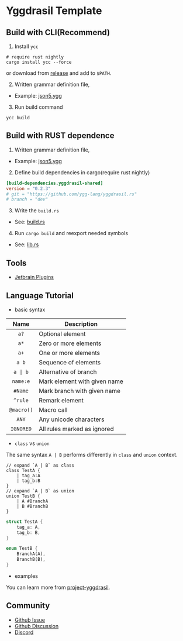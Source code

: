 Yggdrasil Template
==================

## Build with CLI(Recommend)

1. Install `ycc`

```shell
# require rust nightly
cargo install ycc --force
```

or download from [release](https://github.com/ygg-lang/yggdrasil.rs/releases) and add to `$PATH`.

2. Written grammar definition file,
- Example: [json5.ygg](projects/calculator/grammars/calculator.ygg)

3. Run build command

```
ycc build
```


## Build with RUST dependence 

1. Written grammar definition file, 
  - Example: [json5.ygg](projects/calculator/grammars/calculator.ygg)

2. Define build dependencies in cargo(require rust nightly)

```toml
[build-dependencies.yggdrasil-shared]
version = "0.2.3"
# git = "https://github.com/ygg-lang/yggdrasil.rs"
# branch = "dev"
```

3. Write the `build.rs`

- See: [build.rs](projects/calculator/build.rs)

4. Run `cargo build` and reexport needed symbols

- See: [lib.rs](projects/calculator/src/lib.rs)

## Tools

- [Jetbrain Plugins](https://plugins.jetbrains.com/plugin/20594-yggdrasil-support)

## Language Tutorial

- basic syntax

|    Name    | Description                  |
|:----------:|------------------------------|
|    `a?`    | Optional element             |
|    `a*`    | Zero or more elements        |
|    `a+`    | One or more elements         |
|   `a b`    | Sequence of elements         |
|  `a \| b`  | Alternative of branch        |
|  `name:e`  | Mark element with given name |
|  `#Name`   | Mark branch with given name  |      
|  `^rule`   | Remark element               |
| `@macro()` | Macro call                   |        
|   `ANY`    | Any unicode characters       |
| `IGNORED`  | All rules marked as ignored  |

- `class` vs `union`

The same syntax `A | B` performs differently in `class` and `union` context.

```yggdrasil
// expand `A | B` as class
class TestA {
    | tag_a:A 
    | tag_b:B
}
// expand `A | B` as union
union TestB {
    | A #BranchA
    | B #BranchB
}
```

```rust
struct TestA {
    tag_a: A,
    tag_b: B,
}

enum TestB {
    BranchA(A),
    BranchB(B),
}
```

- examples

You can learn more from [project-yggdrasil](https://github.com/ygg-lang/project-yggdrasil/tree/master/languages).

## Community

- [Github Issue](https://github.com/ygg-lang/yggdrasil.rs/issues)
- [Github Discussion](https://github.com/ygg-lang/project-yggdrasil/discussions)
- [Discord](https://discord.gg/rDScD9GyUC)
